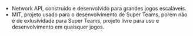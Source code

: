 - Network API, construído e desenvolvido para grandes jogos escaláveis.
- MIT, projeto usado para o desenvolvimento de Super Teams, porém não é de exlusividade para Super Teams, projeto livre para uso e desenvolvimento em quaisquer jogos.
